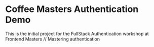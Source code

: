# Coffee Masters Authentication Demo

This is the initial project for the FullStack Authentication workshop at Frontend Masters
// Mastering authentication 
